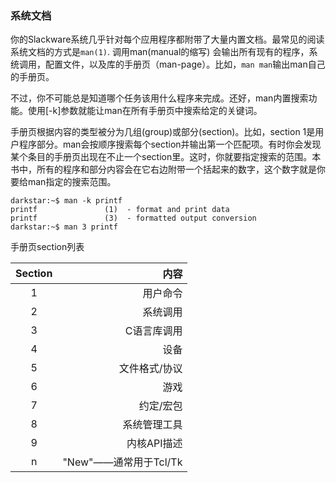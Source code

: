 ### 系统文档

你的Slackware系统几乎针对每个应用程序都附带了大量内置文档。最常见的阅读系统文档的方式是`man(1)`. 调用man(manual的缩写) 会输出所有现有的程序，系统调用，配置文件，以及库的手册页（man-page）。比如，`man man`输出man自己的手册页。

不过，你不可能总是知道哪个任务该用什么程序来完成。还好，man内置搜索功能。使用[-k]参数就能让man在所有手册页中搜索给定的关键词。

手册页根据内容的类型被分为几组(group)或部分(section)。比如，section 1是用户程序部分。man会按顺序搜索每个section并输出第一个匹配项。有时你会发现某个条目的手册页出现在不止一个section里。这时，你就要指定搜索的范围。本书中，所有的程序和部分内容会在它右边附带一个括起来的数字，这个数字就是你要给man指定的搜索范围。

```Shell
darkstar:~$ man -k printf
printf               (1)  - format and print data
printf               (3)  - formatted output conversion
darkstar:~$ man 3 printf
```

手册页section列表

|Section|内容|
|:-------:|----:|
|1|用户命令|
|2|系统调用|
|3|C语言库调用|
|4|设备|
|5|文件格式/协议|
|6|游戏|
|7|约定/宏包|
|8|系统管理工具|
|9|内核API描述|
|n|"New"——通常用于Tcl/Tk|
